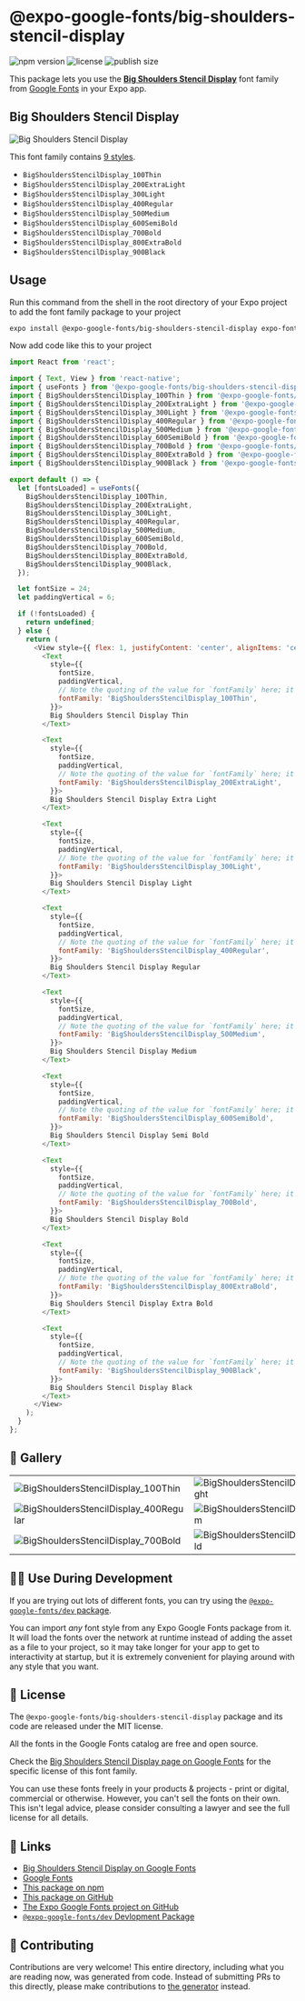 # @expo-google-fonts/big-shoulders-stencil-display

![npm version](https://flat.badgen.net/npm/v/@expo-google-fonts/big-shoulders-stencil-display)
![license](https://flat.badgen.net/github/license/expo/google-fonts)
![publish size](https://flat.badgen.net/packagephobia/install/@expo-google-fonts/big-shoulders-stencil-display)

This package lets you use the [**Big Shoulders Stencil Display**](https://fonts.google.com/specimen/Big+Shoulders+Stencil+Display) font family from [Google Fonts](https://fonts.google.com/) in your Expo app.

## Big Shoulders Stencil Display

![Big Shoulders Stencil Display](./font-family.png)

This font family contains [9 styles](#-gallery).

- `BigShouldersStencilDisplay_100Thin`
- `BigShouldersStencilDisplay_200ExtraLight`
- `BigShouldersStencilDisplay_300Light`
- `BigShouldersStencilDisplay_400Regular`
- `BigShouldersStencilDisplay_500Medium`
- `BigShouldersStencilDisplay_600SemiBold`
- `BigShouldersStencilDisplay_700Bold`
- `BigShouldersStencilDisplay_800ExtraBold`
- `BigShouldersStencilDisplay_900Black`

## Usage

Run this command from the shell in the root directory of your Expo project to add the font family package to your project
```sh
expo install @expo-google-fonts/big-shoulders-stencil-display expo-font
```

Now add code like this to your project
```js
import React from 'react';

import { Text, View } from 'react-native';
import { useFonts } from '@expo-google-fonts/big-shoulders-stencil-display/useFonts';
import { BigShouldersStencilDisplay_100Thin } from '@expo-google-fonts/big-shoulders-stencil-display/100Thin';
import { BigShouldersStencilDisplay_200ExtraLight } from '@expo-google-fonts/big-shoulders-stencil-display/200ExtraLight';
import { BigShouldersStencilDisplay_300Light } from '@expo-google-fonts/big-shoulders-stencil-display/300Light';
import { BigShouldersStencilDisplay_400Regular } from '@expo-google-fonts/big-shoulders-stencil-display/400Regular';
import { BigShouldersStencilDisplay_500Medium } from '@expo-google-fonts/big-shoulders-stencil-display/500Medium';
import { BigShouldersStencilDisplay_600SemiBold } from '@expo-google-fonts/big-shoulders-stencil-display/600SemiBold';
import { BigShouldersStencilDisplay_700Bold } from '@expo-google-fonts/big-shoulders-stencil-display/700Bold';
import { BigShouldersStencilDisplay_800ExtraBold } from '@expo-google-fonts/big-shoulders-stencil-display/800ExtraBold';
import { BigShouldersStencilDisplay_900Black } from '@expo-google-fonts/big-shoulders-stencil-display/900Black';

export default () => {
  let [fontsLoaded] = useFonts({
    BigShouldersStencilDisplay_100Thin,
    BigShouldersStencilDisplay_200ExtraLight,
    BigShouldersStencilDisplay_300Light,
    BigShouldersStencilDisplay_400Regular,
    BigShouldersStencilDisplay_500Medium,
    BigShouldersStencilDisplay_600SemiBold,
    BigShouldersStencilDisplay_700Bold,
    BigShouldersStencilDisplay_800ExtraBold,
    BigShouldersStencilDisplay_900Black,
  });

  let fontSize = 24;
  let paddingVertical = 6;

  if (!fontsLoaded) {
    return undefined;
  } else {
    return (
      <View style={{ flex: 1, justifyContent: 'center', alignItems: 'center' }}>
        <Text
          style={{
            fontSize,
            paddingVertical,
            // Note the quoting of the value for `fontFamily` here; it expects a string!
            fontFamily: 'BigShouldersStencilDisplay_100Thin',
          }}>
          Big Shoulders Stencil Display Thin
        </Text>

        <Text
          style={{
            fontSize,
            paddingVertical,
            // Note the quoting of the value for `fontFamily` here; it expects a string!
            fontFamily: 'BigShouldersStencilDisplay_200ExtraLight',
          }}>
          Big Shoulders Stencil Display Extra Light
        </Text>

        <Text
          style={{
            fontSize,
            paddingVertical,
            // Note the quoting of the value for `fontFamily` here; it expects a string!
            fontFamily: 'BigShouldersStencilDisplay_300Light',
          }}>
          Big Shoulders Stencil Display Light
        </Text>

        <Text
          style={{
            fontSize,
            paddingVertical,
            // Note the quoting of the value for `fontFamily` here; it expects a string!
            fontFamily: 'BigShouldersStencilDisplay_400Regular',
          }}>
          Big Shoulders Stencil Display Regular
        </Text>

        <Text
          style={{
            fontSize,
            paddingVertical,
            // Note the quoting of the value for `fontFamily` here; it expects a string!
            fontFamily: 'BigShouldersStencilDisplay_500Medium',
          }}>
          Big Shoulders Stencil Display Medium
        </Text>

        <Text
          style={{
            fontSize,
            paddingVertical,
            // Note the quoting of the value for `fontFamily` here; it expects a string!
            fontFamily: 'BigShouldersStencilDisplay_600SemiBold',
          }}>
          Big Shoulders Stencil Display Semi Bold
        </Text>

        <Text
          style={{
            fontSize,
            paddingVertical,
            // Note the quoting of the value for `fontFamily` here; it expects a string!
            fontFamily: 'BigShouldersStencilDisplay_700Bold',
          }}>
          Big Shoulders Stencil Display Bold
        </Text>

        <Text
          style={{
            fontSize,
            paddingVertical,
            // Note the quoting of the value for `fontFamily` here; it expects a string!
            fontFamily: 'BigShouldersStencilDisplay_800ExtraBold',
          }}>
          Big Shoulders Stencil Display Extra Bold
        </Text>

        <Text
          style={{
            fontSize,
            paddingVertical,
            // Note the quoting of the value for `fontFamily` here; it expects a string!
            fontFamily: 'BigShouldersStencilDisplay_900Black',
          }}>
          Big Shoulders Stencil Display Black
        </Text>
      </View>
    );
  }
};

```

## 🔡 Gallery


||||
|-|-|-|
|![BigShouldersStencilDisplay_100Thin](.//100Thin/BigShouldersStencilDisplay_100Thin.ttf.png)|![BigShouldersStencilDisplay_200ExtraLight](.//200ExtraLight/BigShouldersStencilDisplay_200ExtraLight.ttf.png)|![BigShouldersStencilDisplay_300Light](.//300Light/BigShouldersStencilDisplay_300Light.ttf.png)||
|![BigShouldersStencilDisplay_400Regular](.//400Regular/BigShouldersStencilDisplay_400Regular.ttf.png)|![BigShouldersStencilDisplay_500Medium](.//500Medium/BigShouldersStencilDisplay_500Medium.ttf.png)|![BigShouldersStencilDisplay_600SemiBold](.//600SemiBold/BigShouldersStencilDisplay_600SemiBold.ttf.png)||
|![BigShouldersStencilDisplay_700Bold](.//700Bold/BigShouldersStencilDisplay_700Bold.ttf.png)|![BigShouldersStencilDisplay_800ExtraBold](.//800ExtraBold/BigShouldersStencilDisplay_800ExtraBold.ttf.png)|![BigShouldersStencilDisplay_900Black](.//900Black/BigShouldersStencilDisplay_900Black.ttf.png)||


## 👩‍💻 Use During Development

If you are trying out lots of different fonts, you can try using the [`@expo-google-fonts/dev` package](https://github.com/expo/google-fonts/tree/master/font-packages/dev#readme).

You can import *any* font style from any Expo Google Fonts package from it. It will load the fonts
over the network at runtime instead of adding the asset as a file to your project, so it may take longer
for your app to get to interactivity at startup, but it is extremely convenient
for playing around with any style that you want.

## 📖 License

The `@expo-google-fonts/big-shoulders-stencil-display` package and its code are released under the MIT license.

All the fonts in the Google Fonts catalog are free and open source.

Check the [Big Shoulders Stencil Display page on Google Fonts](https://fonts.google.com/specimen/Big+Shoulders+Stencil+Display) for the specific license of this font family.

You can use these fonts freely in your products & projects - print or digital, commercial or otherwise. However, you can't sell the fonts on their own. This isn't legal advice, please consider consulting a lawyer and see the full license for all details.

## 🔗 Links

- [Big Shoulders Stencil Display on Google Fonts](https://fonts.google.com/specimen/Big+Shoulders+Stencil+Display)
- [Google Fonts](https://fonts.google.com/)
- [This package on npm](https://www.npmjs.com/package/@expo-google-fonts/big-shoulders-stencil-display)
- [This package on GitHub](https://github.com/expo/google-fonts/tree/master/font-packages/big-shoulders-stencil-display)
- [The Expo Google Fonts project on GitHub](https://github.com/expo/google-fonts)
- [`@expo-google-fonts/dev` Devlopment Package](https://github.com/expo/google-fonts/tree/master/font-packages/dev)

## 🤝 Contributing

Contributions are very welcome! This entire directory, including what you are reading now, was generated from code. Instead of submitting PRs to this directly, please make contributions to [the generator](https://github.com/expo/google-fonts/tree/master/packages/generator) instead.
